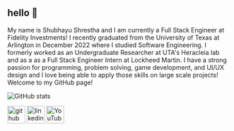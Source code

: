 ## hello 👋
My name is Shubhayu Shrestha and I am currently a Full Stack Engineer at Fidelity Investments! I recently graduated from the University of Texas at Arlington in December 2022 where I studied Software Engineering. I formerly worked as an Undergraduate Researcher at UTA's Heracleia lab and as a as a Full Stack Engineer Intern at Lockheed Martin. I have a strong passion for programming, problem solving, game development, and UI/UX design and I love being able to apply those skills on large scale projects! Welcome to my GitHub page!

![GitHub stats](https://github-readme-stats.vercel.app/api?username=shubshres&show_icons=true&theme=github_dark)  

[<img src='https://cdn.jsdelivr.net/npm/simple-icons@3.0.1/icons/github.svg' alt='github' height='40'>](https://github.com/shubshres)  [<img src='https://cdn.jsdelivr.net/npm/simple-icons@3.0.1/icons/linkedin.svg' alt='linkedin' height='40'>](https://www.linkedin.com/in/shubhayu-shrestha/)  [<img src='https://cdn.jsdelivr.net/npm/simple-icons@3.0.1/icons/youtube.svg' alt='YouTube' height='40'>](https://www.youtube.com/channel/UCqNr0D1AXxFv2aKp8tgWYYw/featured)  
